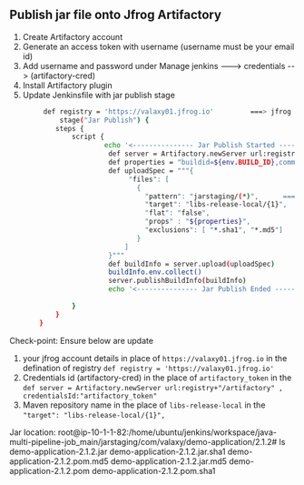## Publish jar file onto Jfrog Artifactory
1. Create Artifactory account  
2. Generate an access token  with username  (username must be your email id)
3. Add username and password under Manage jenkins  ---> credentials  --> (artifactory-cred)
4. Install Artifactory plugin  
5. Update Jenkinsfile with jar publish stage   
    ```sh 
         def registry = 'https://valaxy01.jfrog.io'         ===> jfrog account (mention at top of jenkinsfile)
             stage("Jar Publish") {
            steps {
                script {
                        echo '<--------------- Jar Publish Started --------------->'
                         def server = Artifactory.newServer url:registry+"/artifactory" ,  credentialsId:"artifactory_token"
                         def properties = "buildid=${env.BUILD_ID},commitid=${GIT_COMMIT}";
                         def uploadSpec = """{
                              "files": [
                                {
                                  "pattern": "jarstaging/(*)",      ===> relative path from jenkins/workspace
                                  "target": "libs-release-local/{1}",      ===> dest path in artifactory to copy jar
                                  "flat": "false",
                                  "props" : "${properties}",
                                  "exclusions": [ "*.sha1", "*.md5"]
                                }
                             ]
                         }"""
                         def buildInfo = server.upload(uploadSpec)
                         buildInfo.env.collect()
                         server.publishBuildInfo(buildInfo)
                         echo '<--------------- Jar Publish Ended --------------->'  
                
                }
            }   
        }   
    ```

Check-point: 
Ensure below are update
1. your jfrog account details in place of `https://valaxy01.jfrog.io` in the defination of registry `def registry = 'https://valaxy01.jfrog.io'`
2. Credentials id (artifactory-cred) in the place of `artifactory_token` in the  `def server = Artifactory.newServer url:registry+"/artifactory" ,  credentialsId:"artifactory_token"`
3. Maven repository name in the place of `libs-release-local` in the `"target": "libs-release-local/{1}",`


Jar location: 
root@ip-10-1-1-82:/home/ubuntu/jenkins/workspace/java-multi-pipeline-job_main/jarstaging/com/valaxy/demo-application/2.1.2# ls
demo-application-2.1.2.jar      demo-application-2.1.2.jar.sha1  demo-application-2.1.2.pom.md5
demo-application-2.1.2.jar.md5  demo-application-2.1.2.pom       demo-application-2.1.2.pom.sha1


